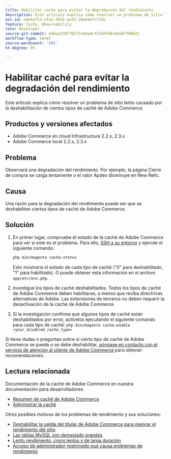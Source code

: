 ```yaml
---
title: Habilitar caché para evitar la degradación del rendimiento
description: Este artículo explica cómo resolver un problema de sitio lento causado por la deshabilitación de ciertos tipos de caché de Adobe Commerce.
exl-id: e4e5a753-efa3-4552-aaf6-28e44efcfa5b
feature: Cache, Observability
role: Developer
source-git-commit: bd6aa238ff8273c60a4cf5160fb614de6ff00d21
workflow-type: tm+mt
source-wordcount: '292'
ht-degree: 0%

---
```


# Habilitar caché para evitar la degradación del rendimiento

Este artículo explica cómo resolver un problema de sitio lento causado por la deshabilitación de ciertos tipos de caché de Adobe Commerce.

## Productos y versiones afectados

* Adobe Commerce en cloud Infrastructure 2.2.x, 2.3.x
* Adobe Commerce local 2.2.x, 2.3.x

## Problema

Observará una degradación del rendimiento. Por ejemplo, la página Cierre de compra se carga lentamente o el valor Apdex disminuye en New Relic.

## Causa

Una razón para la degradación del rendimiento puede ser que se deshabiliten ciertos tipos de caché de Adobe Commerce.

## Solución

1. En primer lugar, compruebe el estado de la caché de Adobe Commerce para ver si este es el problema. Para ello, [SSH a su entorno](https://experienceleague.adobe.com/es/docs/commerce-cloud-service/user-guide/develop/secure-connections#ssh) y ejecute el siguiente comando:

   ```bash
   php bin/magento cache:status
   ```

   Esto mostraría el estado de cada tipo de caché (&quot;0&quot; para deshabilitado, &quot;1&quot; para habilitado). O puede obtener esta información en el archivo `app/etc/env.php`.

1. Investigue los tipos de caché deshabilitados. Todos los tipos de caché de Adobe Commerce deben habilitarse, a menos que reciba directrices alternativas de Adobe. Las extensiones de terceros no deben requerir la desactivación de la caché de Adobe Commerce.
1. Si la investigación confirma que algunos tipos de caché están deshabilitados por error, actívelos ejecutando el siguiente comando para cada tipo de caché: `php bin/magento cache:enable <your_disabled_cache_type>`

Si tiene dudas o preguntas sobre si cierto tipo de caché de Adobe Commerce se puede o se debe deshabilitar, [póngase en contacto con el servicio de atención al cliente de Adobe Commerce](/help/help-center-guide/help-center/magento-help-center-user-guide.md#submit-ticket) para obtener recomendaciones.

## Lectura relacionada

Documentación de la caché de Adobe Commerce en nuestra documentación para desarrolladores:

* [Resumen de caché de Adobe Commerce](https://developer.adobe.com/commerce/frontend-core/guide/caching/)
* [Administrar la caché](https://experienceleague.adobe.com/es/docs/commerce-operations/configuration-guide/cli/manage-cache)

Otros posibles motivos de los problemas de rendimiento y sus soluciones:

* [Deshabilitar la salida del titular de Adobe Commerce para mejorar el rendimiento del sitio](https://experienceleague.adobe.com/en/docs/experience-cloud-kcs/kbarticles/ka-26909)
* [Las tablas MySQL son demasiado grandes](https://experienceleague.adobe.com/es/docs/experience-cloud-kcs/kbarticles/ka-26945)
* [Lento rendimiento, crons lentos y de larga duración](/help/troubleshooting/miscellaneous/slow-performance-slow-and-long-running-crons.md)
* [Acceso de administrador restringido que causa problemas de rendimiento](/help/troubleshooting/miscellaneous/restricted-admin-access-causing-performance-issues.md)
